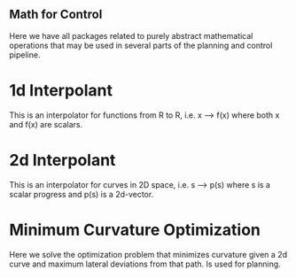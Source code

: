 ## Math for Control

Here we have all packages related to purely abstract mathematical operations that may be used in several parts of the planning and control pipeline.

# 1d Interpolant
This is an interpolator for functions from R to R, i.e. x --> f(x) where both x and f(x) are scalars.

# 2d Interpolant
This is an interpolator for curves in 2D space, i.e. s --> p(s) where s is a scalar progress and p(s) is a 2d-vector.

# Minimum Curvature Optimization
Here we solve the optimization problem that minimizes curvature given a 2d curve and maximum lateral deviations from that path. Is used for planning.
